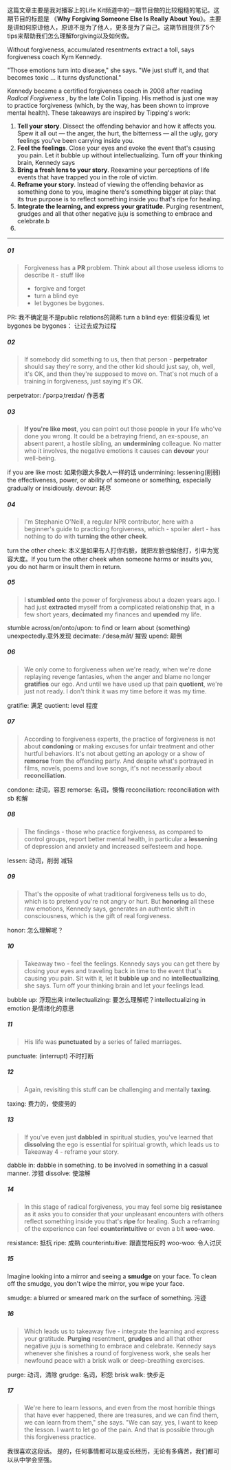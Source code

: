 这篇文章主要是我对播客上的Life Kit频道中的一期节目做的比较粗糙的笔记。这期节目的标题是 《**Why Forgiving Someone Else Is Really About You**》。主要是讲如何原谅他人，原谅不是为了他人，更多是为了自己。这期节目提供了5个tips来帮助我们怎么理解forgiving以及如何做。

Without forgiveness, accumulated resentments extract a toll, says forgiveness coach Kym Kennedy.

"Those emotions turn into disease," she says. "We just stuff it, and that becomes toxic ... it turns dysfunctional."
 
Kennedy became a certified forgiveness coach in 2008 after reading  *Radical Forgiveness* , by the late Colin Tipping. His method is just one way to practice forgiveness (which, by the way, has been shown to improve mental health). These takeaways are inspired by Tipping's work:

1. **Tell your story**.  Dissect the offending behavior and how it affects you. Spew it all out — the anger, the hurt, the bitterness — all the ugly, gory feelings you've been carrying inside you.
2. **Feel the feelings**. Close your eyes and evoke the event that's causing you pain. Let it bubble up without intellectualizing. Turn off your thinking brain, Kennedy says
3. **Bring a fresh lens to your story**.  Reexamine your perceptions of life events that have trapped you in the role of victim.
4. **Reframe your story**. Instead of viewing the offending behavior as something done to you, imagine there's something bigger at play: that its true purpose is to reflect something inside you that's ripe for healing.
5. **Integrate the learning, and express your gratitude**. Purging resentment, grudges and all that other negative juju is something to embrace and celebrate.b
6. 

- - - -
##### 01
> Forgiveness has a **PR** problem. Think about all those useless idioms to describe it - stuff like 
> * forgive and forget
>*  turn a blind eye
>*  let bygones be bygones.

PR: 我不确定是不是public relations的简称
turn a blind eye: 假装没看见
 let bygones be bygones： 让过去成为过程

##### 02
> If somebody did something to us, then that person - **perpetrator** should say they're sorry, and the other kid should just say, oh, well, it's OK, and then they're supposed to move on. That's not much of a training in forgiveness, just saying it's OK.

perpetrator: /ˈpərpəˌtreɪdər/  作恶者

##### 03
>**If you're like most**, you can point out those people in your life who've done you wrong. It could be a betraying friend, an ex-spouse, an absent parent, a hostile sibling, an **undermining** colleague. No matter who it involves, the negative emotions it causes can **devour** your well-being.

if you are like most: 如果你跟大多数人一样的话
undermining: lessening(削弱) the effectiveness, power, or ability of someone or something, especially gradually or insidiously. 
devour: 耗尽

##### 04
> I'm Stephanie O'Neill, a regular NPR contributor, here with a beginner's guide to practicing forgiveness, which - spoiler alert - has nothing to do with **turning the other cheek**.

turn the other cheek: 本义是如果有人打你右臉，就把左臉也給他打，引申为宽容大度。If you turn the other cheek when someone harms or insults you, you do not harm or insult them in return. 

##### 05
> I **stumbled onto** the power of forgiveness about a dozen years ago. I had just **extracted** myself from a complicated relationship that, in a few short years, **decimated** my finances and **upended** my life. 

stumble across/on/onto/upon: to find or learn about (something) unexpectedly.意外发现
decimate: /ˈdesəˌmāt/ 摧毁
upend: 颠倒

##### 06
> We only come to forgiveness when we're ready, when we're done replaying revenge fantasies, when the anger and blame no longer **gratifies** our ego. And until we have used up that pain **quotient**, we're just not ready. I don't think it was my time before it was my time.

gratifie:  满足
quotient: level 程度

##### 07
>According to forgiveness experts, the practice of forgiveness is not about **condoning** or making excuses for unfair treatment and other hurtful behaviors. It's not about getting an apology or a show of **remorse** from the offending party. And despite what's portrayed in films, novels, poems and love songs, it's not necessarily about **reconciliation**.

condone: 动词，容忍
remorse: 名词，懊悔
reconciliation:  reconciliation with sb 和解

##### 08
>The findings - those who practice forgiveness, as compared to control groups, report better mental health, in particular a **lessening** of depression and anxiety and increased selfesteem and hope.

lessen: 动词，削弱 减轻

##### 09 
>That's the opposite of what traditional forgiveness tells us to do, which is to pretend you're not angry or hurt. But **honoring** all these raw emotions, Kennedy says, generates an authentic shift in consciousness, which is the gift of real forgiveness.

honor: 怎么理解呢？

##### 10
>Takeaway two - feel the feelings. Kennedy says you can get there by closing your eyes and traveling back in time to the event that's causing you pain. Sit with it, let it **bubble up** and no **intellectualizing**, she says. Turn off your thinking brain and let your feelings lead.

bubble up: 浮现出来
intellectualizing: 要怎么理解呢？intellectualizing in emotion 是情绪化的意思

##### 11
>His life was **punctuated** by a series of failed marriages.

punctuate: (interrupt) 不时打断

##### 12
>Again, revisiting this stuff can be challenging and mentally **taxing**.

taxing: 费力的，使疲劳的

##### 13
>If you've even just **dabbled** in spiritual studies, you've learned that **dissolving** the ego is essential for spiritual growth, which leads us to Takeaway 4 - reframe your story.

dabble in:  dabble in something. to be involved in something in a casual manner. 涉猎
dissolve: 使溶解 

##### 14
>In this stage of radical forgiveness, you may feel some big **resistance** as it asks you to consider that your unpleasant encounters with others reflect something inside you that's **ripe** for healing. Such a reframing of the experience can feel **counterintuitive** or even a bit **woo-woo**.

resistance: 抵抗
ripe: 成熟
counterintuitive: 跟直觉相反的
woo-woo: 令人讨厌

##### 15
Imagine looking into a mirror and seeing a **smudge** on your face. To clean off the smudge, you don't wipe the mirror, you wipe your face.
 
smudge: a blurred or smeared mark on the surface of something. 污迹

##### 16
>Which leads us to takeaway five - integrate the learning and express your gratitude. **Purging** resentment, **grudges** and all that other negative juju is something to embrace and celebrate. Kennedy says whenever she finishes a round of forgiveness work, she seals her newfound peace with a brisk walk or deep-breathing exercises.

purge: 动词，清除
grudge: 名词，积怨
brisk walk: 快步走

##### 17
>We're here to learn lessons, and even from the most horrible things that have ever happened, there are treasures, and we can find them, we can learn from them," she says. "We can say, yes, I want to keep the lesson. I want to let go of the pain. And that is possible through this forgiveness practice.

我很喜欢这段话。
是的，任何事情都可以是成长经历，无论有多痛苦，我们都可以从中学会坚强。

